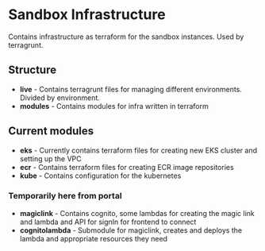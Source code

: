 # Sandbox Infrastructure

Contains infrastructure as terraform for the sandbox instances. Used by terragrunt.

## Structure
+ **live** - Contains terragrunt files for managing different environments. Divided by environment.
+ **modules** - Contains modules for infra written in terraform

## Current modules
+ **eks** - Currently contains terraform files for creating new EKS cluster and setting up the VPC
+ **ecr** - Contains terraform files for creating ECR image repositories
+ **kube** - Contains configuration for the kubernetes
### Temporarily here from portal
+ **magiclink** - Contains cognito, some lambdas for creating the magic link and lambda and API for signIn for frontend to connect
+ **cognitolambda** - Submodule for magiclink, creates and deploys the lambda and appropriate resources they need

